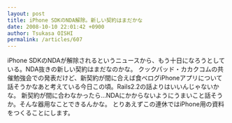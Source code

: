 ```yaml
---
layout: post
title: iPhone SDKのNDA解除。新しい契約はまだかな
date: 2008-10-10 22:01:42 +0900
author: Tsukasa OISHI
permalink: /articles/607
---
```


iPhone SDKのNDAが解除されるというニュースから、もう十日になろうとしている。NDA抜きの新しい契約はまだなのかな。
クックパッド・カカクコムの共催勉強会での発表だけど、新契約が間に合えば食べログiPhoneアプリについて話そうかなあと考えている今日この頃。Rails2.2の話よりはいいんじゃないかな。
新契約が間に合わなかったら…NDAにかからないようにうまいこと話そうか。そんな器用なことできるんかな。
とりあえずこの連休ではiPhone用の資料をつくることにします。

